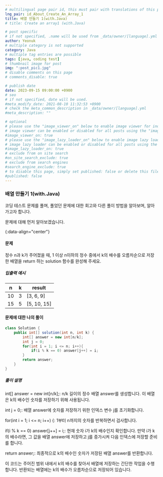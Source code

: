 ```yaml
---
# multilingual page pair id, this must pair with translations of this page. (This name must be unique)
lng_pair: id_About_Create_An_Array_1
title: 배열 만들기 1(with.Java)
# title: Create an array1 (with.Java)

# post specific
# if not specified, .name will be used from _data/owner/[language].yml
author: Yeonuk
# multiple category is not supported
category: Java
# multiple tag entries are possible
tags: [java, coding test]
# thumbnail image for post
img: ":post_pic1.jpg"
# disable comments on this page
# comments_disable: true

# publish date
date: 2023-09-15 09:00:00 +0900
# seo
# if not specified, date will be used.
#meta_modify_date: 2021-08-10 11:32:53 +0900
# check the meta_common_description in _data/owner/[language].yml
#meta_description: ""

# optional
# please use the "image_viewer_on" below to enable image viewer for individual pages or posts (_posts/ or [language]/_posts folders).
# image viewer can be enabled or disabled for all posts using the "image_viewer_posts: true" setting in _data/conf/main.yml.
#image_viewer_on: true
# please use the "image_lazy_loader_on" below to enable image lazy loader for individual pages or posts (_posts/ or [language]/_posts folders).
# image lazy loader can be enabled or disabled for all posts using the "image_lazy_loader_posts: true" setting in _data/conf/main.yml.
#image_lazy_loader_on: true
# exclude from on site search
#on_site_search_exclude: true
# exclude from search engines
#search_engine_exclude: true
# to disable this page, simply set published: false or delete this file
#published: false
---
```


<!-- outline-start -->

### 배열 만들기 1(with.Java)

코딩 테스트 문제를 풀며, 풀었던 문제에 대한 회고와 다른 풀이 방법을 알아보며, 알아가고자 합니다.

문제에 대해 먼저 알아보겠습니다.

{:data-align="center"}

<!-- outline-end -->

#### 문제

정수 n과 k가 주어졌을 때, 1 이상 n이하의 정수 중에서 k의 배수를 오름차순으로 저장한 배열을 return 하는 solution 함수를 완성해 주세요.

##### 입출력 예시

| n   | k   | result      |
| --- | --- | ----------- |
| 10  | 3   | [3, 6, 9]   |
| 15  | 5   | [5, 10, 15] |

<!-- | i   | arr[i] | stk     |
| --- | ------ | ------- |
| 0   | 1      | []      |
| 1   | 4      | [1]     | -->

#### 문제에 대한 나의 풀이

```java
class Solution {
    public int[] solution(int n, int k) {
        int[] answer = new int[n/k];
        int j = 0;
        for(int i = 1; i <= n; i++){
            if(i % k == 0) answer[j++] = i;
        }
        return answer;
    }
}
```

##### 풀이 설명

int[] answer = new int[n/k];: n/k 길이의 정수 배열 answer를 생성합니다. 이 배열은 k의 배수인 숫자를 저장하기 위해 사용됩니다.

int j = 0;: 배열 answer에 숫자를 저장하기 위한 인덱스 변수 j를 초기화합니다.

for(int i = 1; i <= n; i++) {: 1부터 n까지의 숫자를 반복하면서 검사합니다.

if(i % k == 0) answer[j++] = i;: 현재 숫자 i가 k의 배수인지 확인합니다. 만약 i가 k의 배수라면, 그 값을 배열 answer에 저장하고 j를 증가시켜 다음 인덱스에 저장할 준비를 합니다.

return answer;: 최종적으로 k의 배수인 숫자가 저장된 배열 answer를 반환합니다.

이 코드는 주어진 범위 내에서 k의 배수를 찾아서 배열에 저장하는 간단한 작업을 수행합니다. 반환되는 배열에는 k의 배수가 오름차순으로 저장되어 있습니다.
